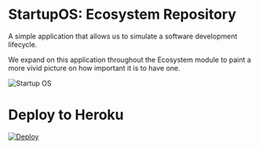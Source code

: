 # StartupOS: Ecosystem Repository

A simple application that allows us to simulate a software development lifecycle.

We expand on this application throughout the Ecosystem module to paint a more vivid picture on
how important it is to have one.

![Startup OS](https://kajabi-storefronts-production.kajabi-cdn.com/kajabi-storefronts-production/file-uploads/site/2148018031/products/82bdb4b-ae4-613a-fefb-5bf51df7ece4_SOS_Kajabi_Course_Image.png)


# Deploy to Heroku

[![Deploy](https://www.herokucdn.com/deploy/button.svg)](https://heroku.com/deploy?template=https://github.com/StartupOS-SP/ecosystem/)
